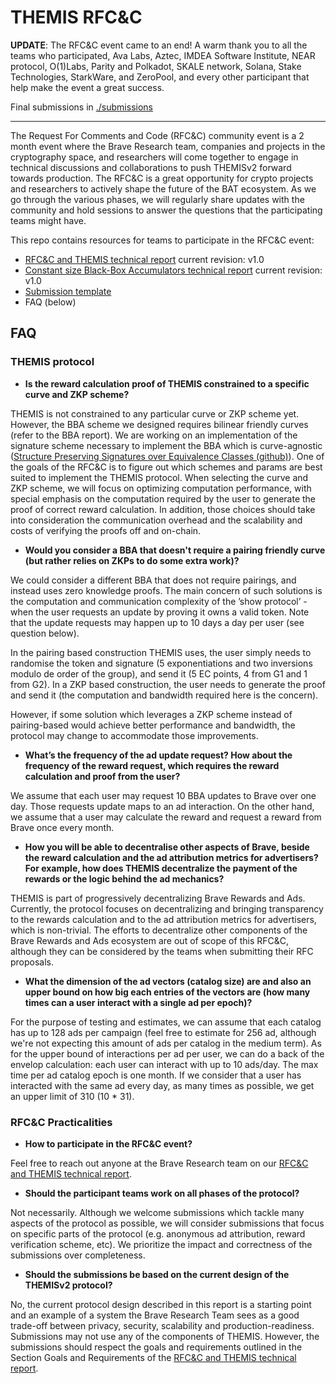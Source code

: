 # THEMIS RFC&C

**UPDATE**: The RFC&C event came to an end! A warm thank you to all the teams who
participated, Ava Labs, Aztec, IMDEA Software Institute, NEAR protocol,
O(1)Labs, Parity and Polkadot, SKALE network, Solana, Stake Technologies,
StarkWare, and ZeroPool, and every other participant that help make the event a
great success.

Final submissions in [./submissions](./submissions)

---

The Request For Comments and Code (RFC&C) community event is a 2 month event
where the Brave Research team, companies and projects in the cryptography space,
and researchers will come together to engage in technical discussions and
collaborations to push THEMISv2 forward towards production. The RFC&C is a great
opportunity for crypto projects and researchers to actively shape the future of
the BAT ecosystem. As we go through the various phases, we will regularly share
updates with the community and hold sessions to answer the questions that the
participating teams might have.

This repo contains resources for teams to participate in the RFC&C event:

- [RFC&C and THEMIS technical report](./rfcc-themis-tech-report-v1.0.pdf) current
  revision: v1.0
- [Constant size Black-Box Accumulators technical report](./rfcc-themis-bbas-v1.0.pdf) current revision: v1.0
- [Submission template](https://hackmd.io/QX4zgIeaQ6OSGJEwFYHtEw)
- FAQ (below)

## FAQ

### THEMIS protocol

- **Is the reward calculation proof of THEMIS constrained to a specific curve and ZKP scheme?**

THEMIS is not constrained to any particular curve or ZKP scheme yet. However, the BBA scheme we designed requires bilinear friendly curves (refer to the BBA report). We are working on an implementation of the signature scheme necessary to implement the BBA which is curve-agnostic ([Structure Preserving Signatures over Equivalence Classes (github)](https://github.com/brave-experiments/sps-eq/)). One of the goals of the RFC&C is to figure out which schemes and params are best suited to implement the THEMIS protocol. When selecting the curve and ZKP scheme, we will focus on optimizing computation performance, with special emphasis on the computation required by the user to generate the proof of correct reward calculation. In addition, those choices should take into consideration the communication overhead and the scalability and costs of verifying the proofs off and on-chain.

- **Would you consider a BBA that doesn't require a pairing friendly curve (but rather relies on ZKPs to do some extra work)?**

We could consider a different BBA that does not require pairings, and instead uses zero knowledge proofs. The main concern of such solutions is the computation and communication complexity of the ’show protocol’ - when the user requests an update by proving it owns a valid token. Note that the update requests may happen up to 10 days a day per user (see question below).
 
In the pairing based construction THEMIS uses, the user simply needs to randomise the token and signature (5 exponentiations and two inversions modulo de order of the group), and send it (5 EC points, 4 from G1 and 1 from G2). In a ZKP based construction, the user needs to generate the proof and send it (the computation and bandwidth required here is the concern). 
 
However, if some solution which leverages a ZKP scheme instead of pairing-based would achieve better performance and bandwidth, the protocol may change to accommodate those improvements. 

- **What’s the frequency of the ad update request? How about the frequency of the reward request, which requires the reward calculation and proof from the user?**

We assume that each user may request 10 BBA updates to Brave over one day. Those requests update maps to an ad interaction. On the other hand, we assume that a user may calculate the reward and request a reward from Brave once every month.

- **How you will be able to decentralise other aspects of Brave, beside the reward calculation and the ad attribution metrics for advertisers? For example, how does THEMIS decentralize the payment of the rewards or the logic behind the ad mechanics?**

THEMIS is part of progressively decentralizing Brave Rewards and Ads. Currently, the protocol focuses on decentralizing and bringing transparency to the rewards calculation and to the ad attribution metrics for advertisers, which is non-trivial. The efforts to decentralize other components of the Brave Rewards and Ads ecosystem are out of scope of this RFC&C, although they can be considered by the teams when submitting their RFC proposals.

- **What the dimension of the ad vectors (catalog size) are and also an upper bound on how big each entries of the vectors are (how many times can a user interact with a single ad per epoch)?**

For the purpose of testing and estimates, we can assume that each catalog has up to 128 ads per campaign (feel free to estimate for 256 ad, although we're not expecting this amount of ads per catalog in the medium term). As for the upper bound of interactions per ad per user, we can do a back of the envelop calculation: each user can interact with up to 10 ads/day. The max time per ad catalog epoch is one month. If we consider that a user has interacted with the same ad every day, as many times as possible, we get an upper limit of 310 (10 * 31).

### RFC&C Practicalities

- **How to participate in the RFC&C event?**

Feel free to reach out anyone at the Brave Research team on our  [RFC&C and
THEMIS technical report](./rfcc-themis-tech-report-v1.0.pdf).

- **Should the participant teams work on all phases of the protocol?**

Not necessarily. Although we welcome submissions which tackle many aspects of
the protocol as possible, we will consider submissions that focus on specific
parts of the protocol (e.g. anonymous ad attribution, reward verification
scheme, etc). We prioritize the impact and correctness of the submissions over
completeness.

- **Should the submissions be based on the current design of the THEMISv2 protocol?**

No, the current protocol design described in this report is a starting point
and an example of a system the Brave Research Team sees as a good trade-off
between privacy, security, scalability and production-readiness. Submissions
may not use any of the components of THEMIS. However, the submissions should
respect the goals and requirements outlined in the Section Goals and Requirements
of the [RFC&C and THEMIS technical report](./rfcc-themis-tech-report-v1.0.pdf).
